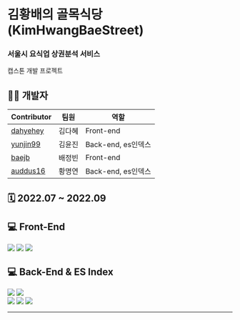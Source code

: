# 김황배의 골목식당(KimHwangBaeStreet)
### 서울시 요식업 상권분석 서비스
캡스톤 개발 프로젝트


## 👩‍💻 개발자

| Contributor                             | 팀원   | 역할          
|----------------------------------------| ------ | -----------------
| [dahyehey](https://github.com/dahyehey)| 김다혜 | Front-end         
| [yunjin99](https://github.com/yunjin99) | 김윤진 | Back-end, es인덱스 
| [baejb](https://github.com/baejb)| 배정빈 | Front-end         
| [auddus16](https://github.com/auddus16)| 황명연 | Back-end, es인덱스 

## 🗓️ 2022.07 ~ 2022.09

## 💻 Front-End
<img src="https://img.shields.io/badge/HTML5-E34F26?style=flat&logo=HTML5&logoColor=white"/> <img src="https://img.shields.io/badge/CSS-1572B6?style=flat&logo=CSS3&logoColor=white"/> <img src="https://img.shields.io/badge/JavaScript-F7DF1E?style=flat&logo=JavaScript&logoColor=white"/>
## 💻 Back-End & ES Index 
<img src="https://img.shields.io/badge/Python-3776AB?style=flat&logo=Python&logoColor=white"/> <img src="https://img.shields.io/badge/Django-092E20?style=flat&logo=Django&logoColor=white"/> <br>
<img src="https://img.shields.io/badge/Elastic-005571?style=flat&logo=Elastic&logoColor=white"/> <img src="https://img.shields.io/badge/Elastic%20Cloud-005571?style=flat&logo=Elastic%20Cloud&logoColor=white"/> <img src="https://img.shields.io/badge/Elasticsearch-005571?style=flat&logo=Elasticsearch&logoColor=white"/>

---

